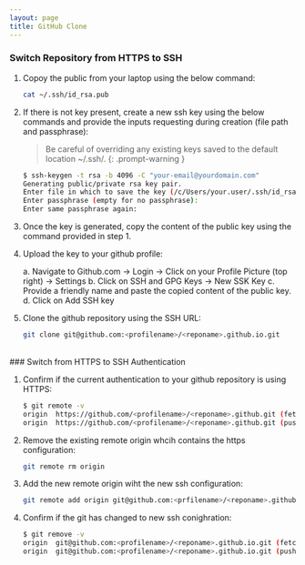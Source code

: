 ```yaml
---
layout: page
title: GitHub Clone
---
```



### Switch Repository from HTTPS to SSH

1. Copoy the public from your laptop using the below command:

    ```bash
    cat ~/.ssh/id_rsa.pub
    ```

2. If there is not key present, create a new ssh key using the below commands and provide the inputs requesting during creation (file path and passphrase):

    > Be careful of overriding any existing keys saved to the default location ~/.ssh/.
    {: .prompt-warning }

    ```bash
    $ ssh-keygen -t rsa -b 4096 -C "your-email@yourdomain.com"
    Generating public/private rsa key pair.
    Enter file in which to save the key (/c/Users/your.user/.ssh/id_rsa):
    Enter passphrase (empty for no passphrase):
    Enter same passphrase again:
    ```



3. Once the key is generated, copy the content of the public key using the command provided in step 1. 

4. Upload the key to your github profile:

    a. Navigate to Github.com -> Login -> Click on your Profile Picture (top right) -> Settings
    b. Click on SSH and GPG Keys -> New SSK Key
    c. Provide a friendly name and paste the copied content of the public key.
    d. Click on Add SSH key

5. Clone the github repository using the SSH URL:

    ```bash
    git clone git@github.com:<profilename>/<reponame>.github.io.git
    ```


<br />
### Switch from HTTPS to SSH Authentication

1. Confirm if the current authentication to your github repository is using HTTPS:
    ```bash
    $ git remote -v
    origin  https://github.com/<profilename>/<reponame>.github.git (fetch)
    origin  https://github.com/<profilename>/<reponame>.github.git (push)
    ```

2. Remove the existing remote origin whcih contains the https configuration:
    ```bash
    git remote rm origin
    ```

3. Add the new remote origin wiht the new ssh configuration:
    ```bash
    git remote add origin git@github.com:<prfilename>/<reponame>.github.git
    ```

4. Confirm if the git has changed to new ssh conighration:
    ```bash
    $ git remove -v
    origin  git@github.com:<profilename>/<reponame>.github.io.git (fetch)
    origin  git@github.com:<profilename>/<reponame>.github.io.git (push)
    ```